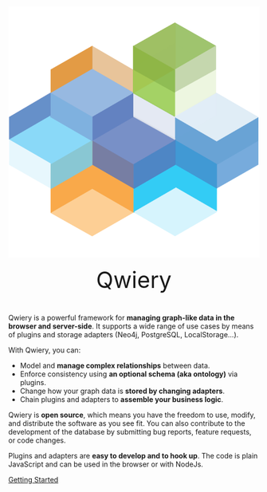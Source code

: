 ![Qwiery](/QwieryLogo.png)
<div style="width:500px;
    margin: 0 auto 40px auto;
    font-size:45px;
    background: transparent;
    text-align: center;">Qwiery</div>


Qwiery is a powerful framework for **managing graph-like data in the browser and server-side**. It supports a wide range of use cases by means of plugins and storage adapters (Neo4j, PostgreSQL, LocalStorage...). 

With Qwiery, you can:

- Model and **manage complex relationships** between data.
- Enforce consistency using **an optional schema (aka ontology)** via plugins.
- Change how your graph data is **stored by changing adapters**.
- Chain plugins and adapters to **assemble your business logic**.

 Qwiery is **open source**, which means you have the freedom to use, modify, and distribute the software as you see fit. You can also contribute to the development of the database by submitting bug reports, feature requests, or code changes.

 Plugins and adapters are **easy to develop and to hook up**. The code is plain JavaScript and can be used in the browser or with NodeJs.

[Getting Started](/guide/getting-started)